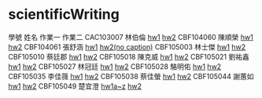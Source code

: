 # scientificWriting

學號	姓名	作業一	作業二
CAC103007	林伯倫 <a href=''>hw1</a>	<a href=''>hw2</a>
CBF104060	陳順榮	<a href=''>hw1</a>	<a href=''>hw2</a>
CBF104061	張舒涵	<a href=''>hw1</a>	<a href='https://www.youtube.com/watch?v=PYTUaZOHh4Y&feature=youtu.be'>hw2(no caption)</a>
CBF105003	林士傑	<a href=''>hw1</a>	<a href=''>hw2</a>
CBF105010	蔡廷郡	<a href=''>hw1</a>	<a href=''>hw2</a>
CBF105018	陳克威	<a href=''>hw1</a>	<a href=''>hw2</a>
CBF105021	劉祐鑫	<a href='https://youtu.be/pvNH66Wt5bs'>hw1</a>	<a href=''>hw2</a>
CBF105027	林冠廷	<a href=''>hw1</a>	<a href='https://www.youtube.com/watch?v=9Jl7-lrvW38'>hw2</a>
CBF105028	駱明佑	<a href=''>hw1</a>	<a href=''>hw2</a>
CBF105035	李佳薇	<a href=''>hw1</a>	<a href=''>hw2</a>
CBF105038	蔡佳螢	<a href=''>hw1</a>	<a href=''>hw2</a>
CBF105044	謝蕙如	<a href=''>hw1</a>	<a href=''>hw2</a>
CBF105049	楚宜澄	<a href='https://www.youtube.com/watch?v=2e9TOjcmP7U'>hw1</a><a href='https://youtu.be/URmaFqPOrd8'>a~z</a>	<a href=''>hw2</a>
